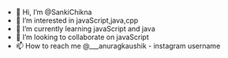 - 👋 Hi, I’m @SankiChikna
- 👀 I’m interested in javaScript,java,cpp
- 🌱 I’m currently learning javaScript and java
- 💞️ I’m looking to collaborate on javaScript
- 📫 How to reach me @___anuragkaushik - instagram username

<!---
SankiChikna/SankiChikna is a ✨ special ✨ repository because its `README.md` (this file) appears on your GitHub profile.
You can click the Preview link to take a look at your changes.
--->

